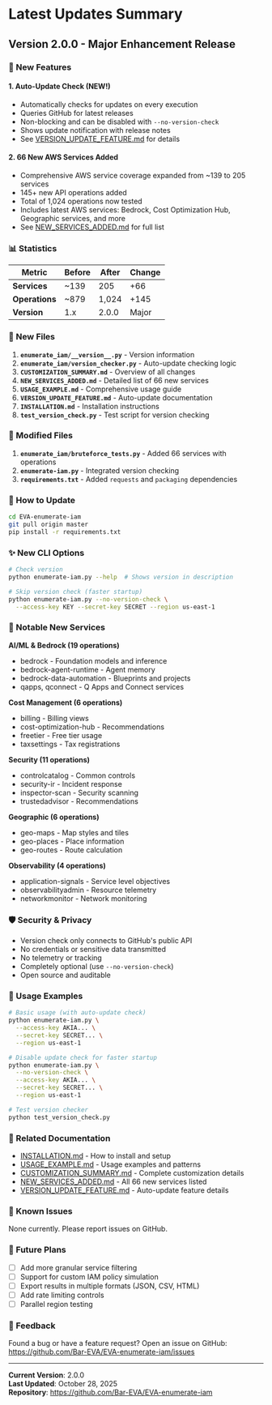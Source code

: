 # Latest Updates Summary

## Version 2.0.0 - Major Enhancement Release

### 🎉 New Features

#### 1. Auto-Update Check (NEW!)
- Automatically checks for updates on every execution
- Queries GitHub for latest releases
- Non-blocking and can be disabled with `--no-version-check`
- Shows update notification with release notes
- See [VERSION_UPDATE_FEATURE.md](VERSION_UPDATE_FEATURE.md) for details

#### 2. 66 New AWS Services Added
- Comprehensive AWS service coverage expanded from ~139 to 205 services
- 145+ new API operations added
- Total of 1,024 operations now tested
- Includes latest AWS services: Bedrock, Cost Optimization Hub, Geographic services, and more
- See [NEW_SERVICES_ADDED.md](NEW_SERVICES_ADDED.md) for full list

### 📊 Statistics

| Metric | Before | After | Change |
|--------|--------|-------|--------|
| **Services** | ~139 | 205 | +66 |
| **Operations** | ~879 | 1,024 | +145 |
| **Version** | 1.x | 2.0.0 | Major |

### 📁 New Files

1. **`enumerate_iam/__version__.py`** - Version information
2. **`enumerate_iam/version_checker.py`** - Auto-update checking logic
3. **`CUSTOMIZATION_SUMMARY.md`** - Overview of all changes
4. **`NEW_SERVICES_ADDED.md`** - Detailed list of 66 new services
5. **`USAGE_EXAMPLE.md`** - Comprehensive usage guide
6. **`VERSION_UPDATE_FEATURE.md`** - Auto-update documentation
7. **`INSTALLATION.md`** - Installation instructions
8. **`test_version_check.py`** - Test script for version checking

### 🔧 Modified Files

1. **`enumerate_iam/bruteforce_tests.py`** - Added 66 services with operations
2. **`enumerate-iam.py`** - Integrated version checking
3. **`requirements.txt`** - Added `requests` and `packaging` dependencies

### 🚀 How to Update

```bash
cd EVA-enumerate-iam
git pull origin master
pip install -r requirements.txt
```

### ✨ New CLI Options

```bash
# Check version
python enumerate-iam.py --help  # Shows version in description

# Skip version check (faster startup)
python enumerate-iam.py --no-version-check \
  --access-key KEY --secret-key SECRET --region us-east-1
```

### 🎯 Notable New Services

**AI/ML & Bedrock (19 operations)**
- bedrock - Foundation models and inference
- bedrock-agent-runtime - Agent memory
- bedrock-data-automation - Blueprints and projects
- qapps, qconnect - Q Apps and Connect services

**Cost Management (6 operations)**
- billing - Billing views
- cost-optimization-hub - Recommendations
- freetier - Free tier usage
- taxsettings - Tax registrations

**Security (11 operations)**
- controlcatalog - Common controls
- security-ir - Incident response
- inspector-scan - Security scanning
- trustedadvisor - Recommendations

**Geographic (6 operations)**
- geo-maps - Map styles and tiles
- geo-places - Place information
- geo-routes - Route calculation

**Observability (4 operations)**
- application-signals - Service level objectives
- observabilityadmin - Resource telemetry
- networkmonitor - Network monitoring

### 🛡️ Security & Privacy

- Version check only connects to GitHub's public API
- No credentials or sensitive data transmitted
- No telemetry or tracking
- Completely optional (use `--no-version-check`)
- Open source and auditable

### 📝 Usage Examples

```bash
# Basic usage (with auto-update check)
python enumerate-iam.py \
  --access-key AKIA... \
  --secret-key SECRET... \
  --region us-east-1

# Disable update check for faster startup
python enumerate-iam.py \
  --no-version-check \
  --access-key AKIA... \
  --secret-key SECRET... \
  --region us-east-1

# Test version checker
python test_version_check.py
```

### 🔗 Related Documentation

- [INSTALLATION.md](INSTALLATION.md) - How to install and setup
- [USAGE_EXAMPLE.md](USAGE_EXAMPLE.md) - Usage examples and patterns
- [CUSTOMIZATION_SUMMARY.md](CUSTOMIZATION_SUMMARY.md) - Complete customization details
- [NEW_SERVICES_ADDED.md](NEW_SERVICES_ADDED.md) - All 66 new services listed
- [VERSION_UPDATE_FEATURE.md](VERSION_UPDATE_FEATURE.md) - Auto-update feature details

### 🐛 Known Issues

None currently. Please report issues on GitHub.

### 🎯 Future Plans

- [ ] Add more granular service filtering
- [ ] Support for custom IAM policy simulation
- [ ] Export results in multiple formats (JSON, CSV, HTML)
- [ ] Add rate limiting controls
- [ ] Parallel region testing

### 💬 Feedback

Found a bug or have a feature request? Open an issue on GitHub:
https://github.com/Bar-EVA/EVA-enumerate-iam/issues

---

**Current Version**: 2.0.0  
**Last Updated**: October 28, 2025  
**Repository**: https://github.com/Bar-EVA/EVA-enumerate-iam


